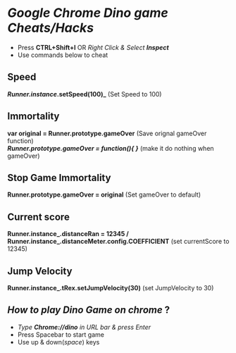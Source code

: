 # _Google Chrome Dino game Cheats/Hacks_
* Press **CTRL+Shift+I** OR _Right Click & Select **Inspect**_
* Use commands below to cheat

## Speed
**_Runner.instance_.setSpeed(100)_** (Set Speed to 100)

## Immortality
**var original = Runner.prototype.gameOver** (Save orignal gameOver function) <br/>
**_Runner.prototype.gameOver = function(){ }_** (make it do nothing when gameOver)

## Stop Game Immortality
**Runner.prototype.gameOver = original** (Set gameOver to default)

## Current score
**Runner.instance_.distanceRan = 12345 / Runner.instance_.distanceMeter.config.COEFFICIENT**
(set currentScore to 12345)

## Jump Velocity
**Runner.instance_.tRex.setJumpVelocity(30)** (set JumpVelocity to 30)

## _How to play Dino Game on chrome_ ?
* _Type **Chrome://dino** in URL bar & press Enter_
* Press Spacebar to start game
* Use up & down(_space_) keys
